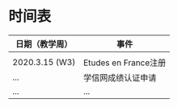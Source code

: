 # 时间表

|  日期（教学周）   | 事件  |
|  ----  | ----  |
|        |       |
| 2020.3.15 (W3) | Etudes en France注册 |
| ... | 学信网成绩认证申请 |
| ...  | ... |
